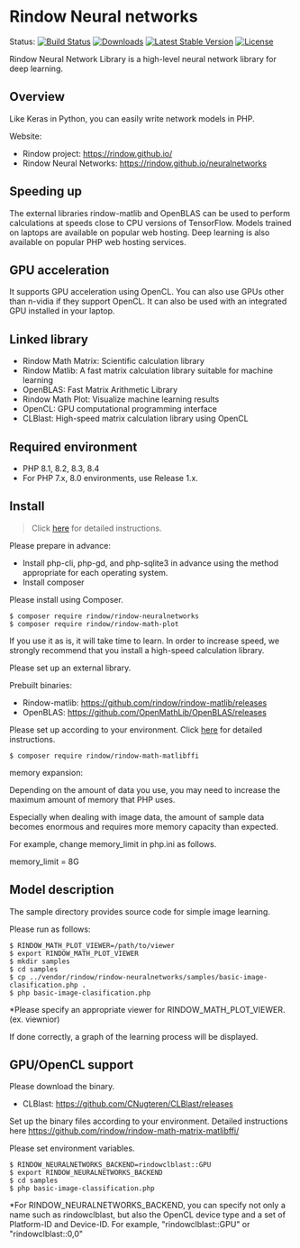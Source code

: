 Rindow Neural networks
======================
Status:
[![Build Status](https://github.com/rindow/rindow-neuralnetworks/workflows/tests/badge.svg)](https://github.com/rindow/rindow-neuralnetworks/actions)
[![Downloads](https://img.shields.io/packagist/dt/rindow/rindow-neuralnetworks)](https://packagist.org/packages/rindow/rindow-neuralnetworks)
[![Latest Stable Version](https://img.shields.io/packagist/v/rindow/rindow-neuralnetworks)](https://packagist.org/packages/rindow/rindow-neuralnetworks)
[![License](https://img.shields.io/packagist/l/rindow/rindow-neuralnetworks)](https://packagist.org/packages/rindow/rindow-neuralnetworks)


Rindow Neural Network Library is a high-level neural network library for deep learning.

Overview
--------

Like Keras in Python, you can easily write network models in PHP.

Website:
- Rindow project: https://rindow.github.io/
- Rindow Neural Networks: https://rindow.github.io/neuralnetworks

Speeding up
-----------

The external libraries rindow-matlib and OpenBLAS can be used to perform calculations at speeds close to CPU versions of TensorFlow.
Models trained on laptops are available on popular web hosting.
Deep learning is also available on popular PHP web hosting services.

GPU acceleration
----------------
It supports GPU acceleration using OpenCL.
You can also use GPUs other than n-vidia if they support OpenCL. It can also be used with an integrated GPU installed in your laptop.


Linked library
--------------
- Rindow Math Matrix: Scientific calculation library
- Rindow Matlib: A fast matrix calculation library suitable for machine learning
- OpenBLAS: Fast Matrix Arithmetic Library
- Rindow Math Plot: Visualize machine learning results
- OpenCL: GPU computational programming interface
- CLBlast: High-speed matrix calculation library using OpenCL

Required environment
--------------------

- PHP 8.1, 8.2, 8.3, 8.4
- For PHP 7.x, 8.0 environments, use Release 1.x.

Install
-------

> Click [here](https://rindow.github.io/neuralnetworks/install.html) for detailed instructions.

Please prepare in advance:

- Install php-cli, php-gd, and php-sqlite3 in advance using the method appropriate for each operating system.
- Install composer


Please install using Composer.
```shell
$ composer require rindow/rindow-neuralnetworks
$ composer require rindow/rindow-math-plot
```

If you use it as is, it will take time to learn. In order to increase speed, we strongly recommend that you install a high-speed calculation library.

Please set up an external library.

Prebuilt binaries:
- Rindow-matlib: https://github.com/rindow/rindow-matlib/releases
- OpenBLAS: https://github.com/OpenMathLib/OpenBLAS/releases

Please set up according to your environment. Click [here](https://github.com/rindow/rindow-math-matrix-matlibffi) for detailed instructions.

```shell
$ composer require rindow/rindow-math-matlibffi
```

memory expansion:

Depending on the amount of data you use, you may need to increase the maximum amount of memory that PHP uses.

Especially when dealing with image data, the amount of sample data becomes enormous and requires more memory capacity than expected.

For example, change memory_limit in php.ini as follows.

memory_limit = 8G

Model description
-----------------
The sample directory provides source code for simple image learning.

Please run as follows:

```shell
$ RINDOW_MATH_PLOT_VIEWER=/path/to/viewer
$ export RINDOW_MATH_PLOT_VIEWER
$ mkdir samples
$ cd samples
$ cp ../vendor/rindow/rindow-neuralnetworks/samples/basic-image-clasification.php .
$ php basic-image-clasification.php
```

*Please specify an appropriate viewer for RINDOW_MATH_PLOT_VIEWER.
(ex. viewnior)

If done correctly, a graph of the learning process will be displayed.


GPU/OpenCL support
------------------
Please download the binary.
- CLBlast: https://github.com/CNugteren/CLBlast/releases

Set up the binary files according to your environment.
Detailed instructions here https://github.com/rindow/rindow-math-matrix-matlibffi/

Please set environment variables.

```shell
$ RINDOW_NEURALNETWORKS_BACKEND=rindowclblast::GPU
$ export RINDOW_NEURALNETWORKS_BACKEND
$ cd samples
$ php basic-image-classification.php
```

*For RINDOW_NEURALNETWORKS_BACKEND, you can specify not only a name such as rindowclblast, but also the OpenCL device type and a set of Platform-ID and Device-ID. For example, "rindowclblast::GPU" or "rindowclblast::0,0"
